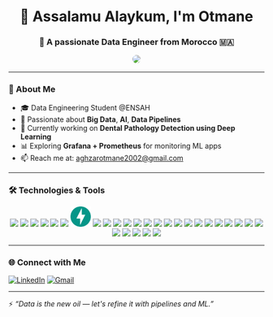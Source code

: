 <h1 align="center">👋 Assalamu Alaykum, I'm Otmane</h1>
<h3 align="center">🧠 A passionate Data Engineer from Morocco 🇲🇦</h3>

<p align="center">
  <img src="https://avatars.githubusercontent.com/u/your_user_id?v=4" width="150" style="border-radius: 50%;" />
</p>

---

### 🚀 About Me

- 🎓 Data Engineering Student @ENSAH  
- 🤖 Passionate about **Big Data**, **AI**, **Data Pipelines**  
- 🧪 Currently working on **Dental Pathology Detection using Deep Learning**  
- 📊 Exploring **Grafana + Prometheus** for monitoring ML apps  
- 📫 Reach me at: [aghzarotmane2002@gmail.com](mailto:aghzarotmane2002@gmail.com)

---

### 🛠️ Technologies & Tools

<p align="center">
  <!-- Programming Languages -->
  <img src="https://cdn.jsdelivr.net/gh/devicons/devicon/icons/java/java-original.svg" width="40"/>
  <img src="https://cdn.jsdelivr.net/gh/devicons/devicon/icons/c/c-original.svg" width="40"/>
  <img src="https://cdn.jsdelivr.net/gh/devicons/devicon/icons/python/python-original.svg" width="40"/>
  <img src="https://cdn.jsdelivr.net/gh/devicons/devicon/icons/html5/html5-original.svg" width="40"/>
  <img src="https://cdn.jsdelivr.net/gh/devicons/devicon/icons/css3/css3-original.svg" width="40"/>

  <!-- Frameworks & Backend -->
  <img src="https://cdn.jsdelivr.net/gh/devicons/devicon/icons/flask/flask-original.svg" width="40"/>
  <img src="https://raw.githubusercontent.com/devicons/devicon/master/icons/fastapi/fastapi-original.svg" width="40"/>
  <img src="https://cdn.jsdelivr.net/gh/devicons/devicon/icons/spring/spring-original.svg" width="40"/>

  <!-- Databases -->
  <img src="https://cdn.jsdelivr.net/gh/devicons/devicon/icons/postgresql/postgresql-original.svg" width="40"/>
  <img src="https://cdn.jsdelivr.net/gh/devicons/devicon/icons/mysql/mysql-original.svg" width="40"/>
  <img src="https://cdn.jsdelivr.net/gh/devicons/devicon/icons/oracle/oracle-original.svg" width="40"/>
  <img src="https://cdn.jsdelivr.net/gh/devicons/devicon/icons/mongodb/mongodb-original.svg" width="40"/>

  <!-- Big Data & ML -->
  <img src="https://cdn.jsdelivr.net/gh/devicons/devicon/icons/apachehadoop/apachehadoop-original.svg" width="40"/>
  <img src="https://cdn.jsdelivr.net/gh/devicons/devicon/icons/apachehive/apachehive-original.svg" width="40"/>
  <img src="https://cdn.jsdelivr.net/gh/devicons/devicon/icons/apachekafka/apachekafka-original.svg" width="40"/>
  <img src="https://cdn.jsdelivr.net/gh/devicons/devicon/icons/apachespark/apachespark-original.svg" width="40"/>
  <img src="https://cdn.jsdelivr.net/gh/devicons/devicon/icons/tensorflow/tensorflow-original.svg" width="40"/>
  <img src="https://cdn.jsdelivr.net/gh/devicons/devicon/icons/scikitlearn/scikitlearn-original.svg" width="40"/>
  <img src="https://cdn.jsdelivr.net/gh/devicons/devicon/icons/numpy/numpy-original.svg" width="40"/>
  <img src="https://cdn.jsdelivr.net/gh/devicons/devicon/icons/pandas/pandas-original.svg" width="40"/>
  <img src="https://www.vectorlogo.zone/logos/getdbt/getdbt-icon.svg" width="40"/>
  <img src="https://cdn.jsdelivr.net/gh/devicons/devicon/icons/apacheairflow/apacheairflow-original.svg" width="40"/>

  <!-- DevOps & Monitoring -->
  <img src="https://cdn.jsdelivr.net/gh/devicons/devicon/icons/docker/docker-original.svg" width="40"/>
  <img src="https://cdn.jsdelivr.net/gh/devicons/devicon/icons/kubernetes/kubernetes-plain.svg" width="40"/>
  <img src="https://cdn.jsdelivr.net/gh/devicons/devicon/icons/git/git-original.svg" width="40"/>
  <img src="https://cdn.jsdelivr.net/gh/devicons/devicon/icons/github/github-original.svg" width="40"/>
  <img src="https://cdn.jsdelivr.net/gh/devicons/devicon/icons/grafana/grafana-original.svg" width="40"/>
  <img src="https://cdn.jsdelivr.net/gh/devicons/devicon/icons/prometheus/prometheus-original.svg" width="40"/>
  <img src="https://cdn.jsdelivr.net/gh/devicons/devicon/icons/linux/linux-original.svg" width="40"/>
</p>

---

### 🌐 Connect with Me

[![LinkedIn](https://img.shields.io/badge/LinkedIn-blue?logo=linkedin&style=flat)](https://linkedin.com/in/ton-lien)
[![Gmail](https://img.shields.io/badge/Gmail-red?logo=gmail&style=flat)](mailto:aghzarotmane2002@gmail.com)

---

⚡ *“Data is the new oil — let's refine it with pipelines and ML.”*
